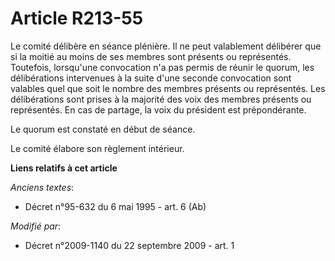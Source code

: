 # Article R213-55

Le comité délibère en séance plénière. Il ne peut valablement délibérer que si la moitié au moins de ses membres sont
présents ou représentés. Toutefois, lorsqu'une convocation n'a pas permis de réunir le quorum, les délibérations intervenues
à la suite d'une seconde convocation sont valables quel que soit le nombre des membres présents ou représentés. Les
délibérations sont prises à la majorité des voix des membres présents ou représentés.  En cas de partage, la voix du
président est prépondérante.

Le quorum est constaté en début de séance.

Le comité élabore son règlement intérieur.

**Liens relatifs à cet article**

_Anciens textes_:

  - Décret n°95-632 du 6 mai 1995 - art. 6 (Ab)

_Modifié par_:

  - Décret n°2009-1140 du 22 septembre 2009 - art. 1
